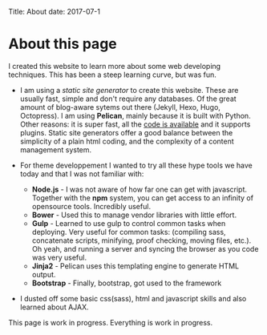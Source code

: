 Title: About
date: 2017-07-1

# About this page

I created this website to learn more about some web developing techniques. This has been a steep learning curve, but was fun.


- I am using a *static site generator* to create this website. These are usually fast, simple and don't require any databases. Of the great amount of blog-aware sytems out there (Jekyll, Hexo, Hugo, Octopress). I am using **Pelican**, mainly because it is built with Python. Other reasons: it is super fast, all the [code is available](https://github.com/getpelican/pelican) and it supports plugins. Static site generators offer a good balance between the simplicity of a plain html coding, and the complexity of a content management system.

- For theme developpement I wanted to try all these hype tools we have today and that I was not familiar with:

	- **Node.js** - I was not aware of how far one can get with javascript. Together with the **npm** system, you can get access to an infinity of opensource tools. Incredibly useful.
	- **Bower** - Used this to manage vendor libraries with little effort.
	- **Gulp** - Learned to use gulp to control common tasks when deploying. Very useful for common tasks: (compiling sass, concatenate scripts, minifying, proof checking, moving files, etc.). Oh yeah, and running a server and syncing the browser as you code was very useful.
	- **Jinja2** - Pelican uses this templating engine to generate HTML output.
	- **Bootstrap** - Finally, bootstrap, got used to the framework

- I dusted off some basic css(sass), html and javascript skills and also learned about AJAX.  

This page is work in progress. Everything is work in progress.


<figure class="float-right">
	<img src="{filename}/images/ginseng-grow-no-bg.png" class="" alt="">
</figure>
